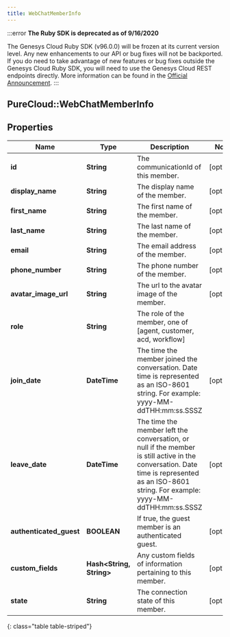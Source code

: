 ```yaml
---
title: WebChatMemberInfo
---
```


:::error
**The Ruby SDK is deprecated as of 9/16/2020**

The Genesys Cloud Ruby SDK (v96.0.0) will be frozen at its current version level. Any new enhancements to our API or bug fixes will not be backported. If you do need to take advantage of new features or bug fixes outside the Genesys Cloud Ruby SDK, you will need to use the Genesys Cloud REST endpoints directly. More information can be found in the [Official Announcement](https://developer.mypurecloud.com/forum/t/announcement-genesys-cloud-ruby-sdk-end-of-life/8850).
:::


## PureCloud::WebChatMemberInfo

## Properties

|Name | Type | Description | Notes|
|------------ | ------------- | ------------- | -------------|
| **id** | **String** | The communicationId of this member. | [optional] |
| **display_name** | **String** | The display name of the member. | [optional] |
| **first_name** | **String** | The first name of the member. | [optional] |
| **last_name** | **String** | The last name of the member. | [optional] |
| **email** | **String** | The email address of the member. | [optional] |
| **phone_number** | **String** | The phone number of the member. | [optional] |
| **avatar_image_url** | **String** | The url to the avatar image of the member. | [optional] |
| **role** | **String** | The role of the member, one of [agent, customer, acd, workflow] | |
| **join_date** | **DateTime** | The time the member joined the conversation. Date time is represented as an ISO-8601 string. For example: yyyy-MM-ddTHH:mm:ss.SSSZ | [optional] |
| **leave_date** | **DateTime** | The time the member left the conversation, or null if the member is still active in the conversation. Date time is represented as an ISO-8601 string. For example: yyyy-MM-ddTHH:mm:ss.SSSZ | [optional] |
| **authenticated_guest** | **BOOLEAN** | If true, the guest member is an authenticated guest. | [optional] |
| **custom_fields** | **Hash&lt;String, String&gt;** | Any custom fields of information pertaining to this member. | [optional] |
| **state** | **String** | The connection state of this member. | [optional] |
{: class="table table-striped"}


